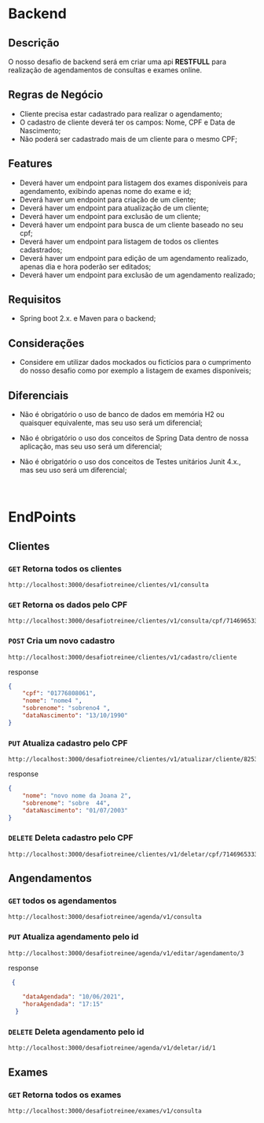 # Backend

## Descrição

O nosso desafio de backend será em criar uma api **RESTFULL** para realização de agendamentos de consultas e exames online.

## Regras de Negócio

- Cliente precisa estar cadastrado para realizar o agendamento;
- O cadastro de cliente deverá ter os campos: Nome, CPF e Data de Nascimento;
- Não poderá ser cadastrado mais de um cliente para o mesmo CPF;

## Features

- Deverá haver um endpoint para listagem dos exames disponíveis para agendamento, exibindo apenas nome do exame e id;
- Deverá haver um endpoint para criação de um cliente;
- Deverá haver um endpoint para atualização de um cliente;
- Deverá haver um endpoint para exclusão de um cliente;
- Deverá haver um endpoint para busca de um cliente baseado no seu cpf;
- Deverá haver um endpoint para listagem de todos os clientes cadastrados;
- Deverá haver um endpoint para edição de um agendamento realizado, apenas dia e hora poderão ser editados;
- Deverá haver um endpoint para exclusão de um agendamento realizado;

## Requisitos

- Spring boot 2.x. e Maven para o backend;

## Considerações

* Considere em utilizar dados mockados ou fictícios para o cumprimento do nosso desafio como por exemplo a listagem de exames disponíveis;

## Diferenciais

* Não é obrigatório o uso de banco de dados em memória H2 ou quaisquer equivalente, mas seu uso será um diferencial;

* Não é obrigatório o uso dos conceitos de Spring Data dentro de nossa aplicação, mas seu uso será um diferencial;

* Não é obrigatório o uso dos conceitos de Testes unitários Junit 4.x., mas seu uso será um diferencial;

<br>

# EndPoints 

## Clientes

### `GET` Retorna todos os clientes 

```
http://localhost:3000/desafiotreinee/clientes/v1/consulta
```

### `GET` Retorna os dados pelo CPF 

```
http://localhost:3000/desafiotreinee/clientes/v1/consulta/cpf/71469653338
```

### `POST` Cria um novo cadastro 
```
http://localhost:3000/desafiotreinee/clientes/v1/cadastro/cliente
```

response 
```json
{
 	"cpf": "01776808061",
	"nome": "nome4 ",
    "sobrenome": "sobreno4 ",
    "dataNascimento": "13/10/1990"
}
```


### `PUT` Atualiza cadastro pelo CPF

```
http://localhost:3000/desafiotreinee/clientes/v1/atualizar/cliente/82533786373
```

response 
```json
{  
    "nome": "novo nome da Joana 2",
    "sobrenome": "sobre  44",
    "dataNascimento": "01/07/2003"
}
```

### `DELETE` Deleta cadastro pelo CPF

```
http://localhost:3000/desafiotreinee/clientes/v1/deletar/cpf/71469653338
```


## Angendamentos 

### `GET` todos os agendamentos

```
http://localhost:3000/desafiotreinee/agenda/v1/consulta
```

### `PUT` Atualiza agendamento pelo id

```
http://localhost:3000/desafiotreinee/agenda/v1/editar/agendamento/3
```

response 
```json
 {
    
    "dataAgendada": "10/06/2021",
    "horaAgendada": "17:15"
  }
```

### `DELETE` Deleta agendamento pelo id

```
http://localhost:3000/desafiotreinee/agenda/v1/deletar/id/1
```

## Exames 

### `GET` Retorna todos os exames

```
http://localhost:3000/desafiotreinee/exames/v1/consulta
```




